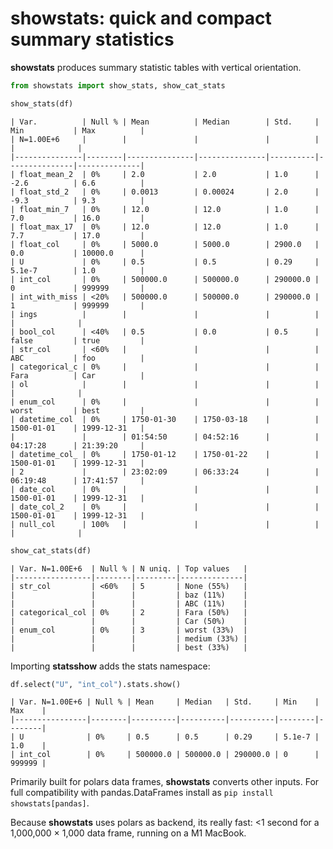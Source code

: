 # showstats: quick and compact summary statistics


**showstats** produces summary statistic tables with vertical
orientation.

``` python
from showstats import show_stats, show_cat_stats

show_stats(df)
```

    | Var.          | Null % | Mean          | Median        | Std.     | Min           | Max          |
    | N=1.00E+6     |        |               |               |          |               |              |
    |---------------|--------|---------------|---------------|----------|---------------|--------------|
    | float_mean_2  | 0%     | 2.0           | 2.0           | 1.0      | -2.6          | 6.6          |
    | float_std_2   | 0%     | 0.0013        | 0.00024       | 2.0      | -9.3          | 9.3          |
    | float_min_7   | 0%     | 12.0          | 12.0          | 1.0      | 7.0           | 16.0         |
    | float_max_17  | 0%     | 12.0          | 12.0          | 1.0      | 7.7           | 17.0         |
    | float_col     | 0%     | 5000.0        | 5000.0        | 2900.0   | 0.0           | 10000.0      |
    | U             | 0%     | 0.5           | 0.5           | 0.29     | 5.1e-7        | 1.0          |
    | int_col       | 0%     | 500000.0      | 500000.0      | 290000.0 | 0             | 999999       |
    | int_with_miss | <20%   | 500000.0      | 500000.0      | 290000.0 | 1             | 999999       |
    | ings          |        |               |               |          |               |              |
    | bool_col      | <40%   | 0.5           | 0.0           | 0.5      | false         | true         |
    | str_col       | <60%   |               |               |          | ABC           | foo          |
    | categorical_c | 0%     |               |               |          | Fara          | Car          |
    | ol            |        |               |               |          |               |              |
    | enum_col      | 0%     |               |               |          | worst         | best         |
    | datetime_col  | 0%     | 1750-01-30    | 1750-03-18    |          | 1500-01-01    | 1999-12-31   |
    |               |        | 01:54:50      | 04:52:16      |          | 04:17:28      | 21:39:20     |
    | datetime_col_ | 0%     | 1750-01-12    | 1750-01-22    |          | 1500-01-01    | 1999-12-31   |
    | 2             |        | 23:02:09      | 06:33:24      |          | 06:19:48      | 17:41:57     |
    | date_col      | 0%     |               |               |          | 1500-01-01    | 1999-12-31   |
    | date_col_2    | 0%     |               |               |          | 1500-01-01    | 1999-12-31   |
    | null_col      | 100%   |               |               |          |               |              |

``` python
show_cat_stats(df)
```

    | Var. N=1.00E+6  | Null % | N uniq. | Top values   |
    |-----------------|--------|---------|--------------|
    | str_col         | <60%   | 5       | None (55%)   |
    |                 |        |         | baz (11%)    |
    |                 |        |         | ABC (11%)    |
    | categorical_col | 0%     | 2       | Fara (50%)   |
    |                 |        |         | Car (50%)    |
    | enum_col        | 0%     | 3       | worst (33%)  |
    |                 |        |         | medium (33%) |
    |                 |        |         | best (33%)   |

Importing **statsshow** adds the stats namespace:

``` python
df.select("U", "int_col").stats.show()
```

    | Var. N=1.00E+6 | Null % | Mean     | Median   | Std.     | Min    | Max    |
    |----------------|--------|----------|----------|----------|--------|--------|
    | U              | 0%     | 0.5      | 0.5      | 0.29     | 5.1e-7 | 1.0    |
    | int_col        | 0%     | 500000.0 | 500000.0 | 290000.0 | 0      | 999999 |

Primarily built for polars data frames, **showstats** converts other
inputs. For full compatibility with pandas.DataFrames install as
`pip install showstats[pandas]`.

Because **showstats** uses polars as backend, its really fast: \<1
second for a 1,000,000 × 1,000 data frame, running on a M1 MacBook.
